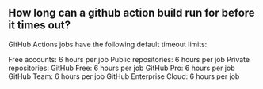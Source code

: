 ## How long can a github action build run for before it times out?

GitHub Actions jobs have the following default timeout limits:

Free accounts: 6 hours per job
Public repositories: 6 hours per job
Private repositories:
GitHub Free: 6 hours per job
GitHub Pro: 6 hours per job
GitHub Team: 6 hours per job
GitHub Enterprise Cloud: 6 hours per job

